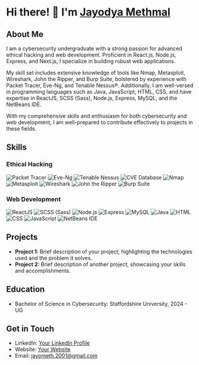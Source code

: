 <!-- Your Name -->
# Hi there! 👋 I'm [Jayodya Methmal](https://jayodya-methmal.netlify.app/#about)

## About Me
I am a cybersecurity undergraduate with a strong passion for advanced ethical hacking and web development. Proficient in React.js, Node.js, Express, and Next.js, I specialize in building robust web applications.

My skill set includes extensive knowledge of tools like Nmap, Metasploit, Wireshark, John the Ripper, and Burp Suite, bolstered by experience with Packet Tracer, Eve-Ng, and Tenable Nessus®. Additionally, I am well-versed in programming languages such as Java, JavaScript, HTML, CSS, and have expertise in ReactJS, SCSS (Sass), Node.js, Express, MySQL, and the NetBeans IDE.

With my comprehensive skills and enthusiasm for both cybersecurity and web development, I am well-prepared to contribute effectively to projects in these fields.

## Skills

### Ethical Hacking
![Packet Tracer](https://example.com/packet-tracer.png)
![Eve-Ng](https://example.com/eve-ng.png)
![Tenable Nessus](https://example.com/tenable-nessus.png)
![CVE Database](https://example.com/cve-database.png)
![Nmap](https://example.com/nmap.png)
![Metasploit](https://example.com/metasploit.png)
![Wireshark](https://example.com/wireshark.png)
![John the Ripper](https://example.com/john-the-ripper.png)
![Burp Suite](https://example.com/burp-suite.png)

### Web Development
![ReactJS](https://example.com/reactjs.png)
![SCSS (Sass)](https://example.com/scss.png)
![Node.js](https://example.com/nodejs.png)
![Express](https://example.com/express.png)
![MySQL](https://example.com/mysql.png)
![Java](https://example.com/java.png)
![HTML](https://example.com/html.png)
![CSS](https://example.com/css.png)
![JavaScript](https://example.com/javascript.png)
![NetBeans IDE](https://example.com/netbeans.png)

## Projects
- **Project 1:** Brief description of your project, highlighting the technologies used and the problem it solves.
- **Project 2:** Brief description of another project, showcasing your skills and accomplishments.

## Education
- Bachelor of Science in Cybersecurity: Staffordshire University, 2024 - UG

## Get in Touch
- LinkedIn: [Your LinkedIn Profile](linkedin.com/in/jayodyamethmal-98843a154)
- Website: [Your Website](https://jayodya-methmal.netlify.app/#about)
- Email: jayometh.2001@gmail.com 

<!-- Feel free to add badges, additional sections, or customize the visual representation to further personalize your profile -->
